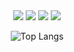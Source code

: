 <div align="center">
    <img src="https://rule34.xxx/counter/0.gif"/>
    <img src="https://rule34.xxx/counter/6.gif"/>
    <img src="https://rule34.xxx/counter/3.gif"/>
    <img src="https://rule34.xxx/counter/9.gif"/>




![Top Langs](https://github-readme-stats.vercel.app/api/top-langs/?username=yinmus&layout=compact&langs_count=10&cache_seconds=1)

</div>





